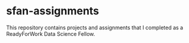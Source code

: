 # sfan-assignments
 This repository contains projects and assignments that I completed as a ReadyForWork Data Science Fellow.

